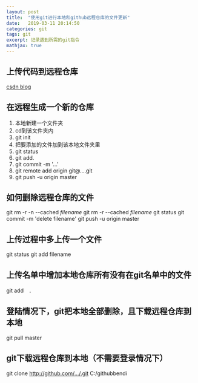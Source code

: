 ```yaml
---
layout: post
title:  "使用git进行本地和github远程仓库的文件更新"
date:   2019-03-11 20:14:50
categories: git
tags: git
excerpt: 记录遇到所需的git指令
mathjax: true
---
```


## 上传代码到远程仓库
[csdn blog](https://blog.csdn.net/xudailong_blog/article/details/78697659)

## 在远程生成一个新的仓库
1. 本地新建一个文件夹
2. cd到该文件夹内
3. git init
4. 把要添加的文件加到该本地文件夹里
5. git status
6. git add.
7. git commit -m '...'
8. git remote add origin git@....git
9. git push -u origin master

## 如何删除远程仓库的文件
git rm -r -n --cached *filename*
git rm -r --cached *filename*
git status
git commit -m 'delete filename'
git push -u origin master

## 上传过程中多上传一个文件
git status
git add filename

## 上传名单中增加本地仓库所有没有在git名单中的文件
git add　．

## 登陆情况下，git把本地全部删除，且下载远程仓库到本地
git pull master

## git下载远程仓库到本地（不需要登录情况下）
git clone http://github.com/.../.git C:/githubbendi



